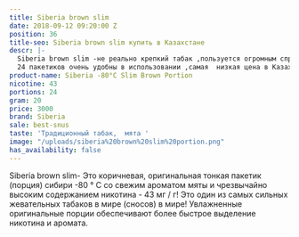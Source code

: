 ```yaml
---
title: Siberia brown slim
date: 2018-09-12 09:20:00 Z
position: 36
title-seo: Siberia brown slim купить в Казахстане
descr: |-
  Siberia brown slim -не реально крепкий табак ,пользуется огромным спросом на территории СНГ,
  24 пакетиков очень удобны в использовании ,самая  низкая цена в Казахстане.
product-name: Siberia -80°C Slim Brown Portion
nicotine: 43
portions: 24
gram: 20
price: 3000
brand: Siberia
sale: best-snus
taste: 'Традиционный табак,  мята '
image: "/uploads/siberia%20brown%20slim%20portion.png"
has_availability: false
---
```


Siberia brown slim- Это коричневая, оригинальная тонкая пакетик (порция) сибири -80 ° C со свежим ароматом мяты и чрезвычайно высоким содержанием никотина - 43 мг / г! 
Это один из самых сильных жевательных табаков в мире (сносов) в мире! 
Увлажненные оригинальные порции обеспечивают более быстрое выделение никотина и аромата.
